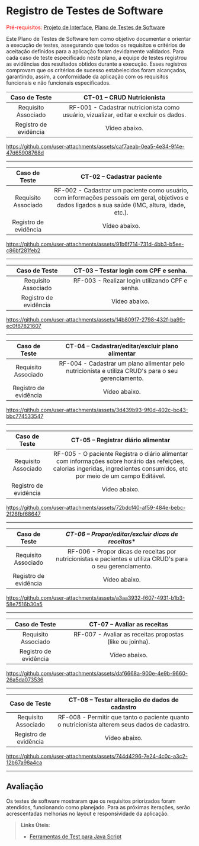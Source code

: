 # Registro de Testes de Software

<span style="color:red">Pré-requisitos: <a href="3-Projeto de Interface.md"> Projeto de Interface</a></span>, <a href="8-Plano de Testes de Software.md"> Plano de Testes de Software</a>

Este Plano de Testes de Software tem como objetivo documentar e orientar a execução de testes, assegurando que todos os requisitos e critérios de aceitação definidos para a aplicação foram devidamente validados. Para cada caso de teste especificado neste plano, a equipe de testes registrou as evidências dos resultados obtidos durante a execução. Esses registros comprovam que os critérios de sucesso estabelecidos foram alcançados, garantindo, assim, a conformidade da aplicação com os requisitos funcionais e não funcionais especificados.

| **Caso de Teste** 	| **CT-01 –  CRUD Nutricionista** 	|
|:---:	|:---:	|
|	Requisito Associado 	| RF-001 - Cadastrar nutricionista como usuário, vizualizar, editar e excluir os dados. |
|Registro de evidência | Vídeo abaixo. |

https://github.com/user-attachments/assets/caf7aeab-0ea5-4e34-9f4e-47d65908768d
<Hr>

| **Caso de Teste** 	| **CT-02 – Cadastrar paciente** 	|
|:---:	|:---:	|
|	Requisito Associado 	| RF-002 - Cadastrar um paciente como usuário, com informações pessoais em geral, objetivos e dados ligados a sua saúde (IMC, altura, idade, etc.). |
|Registro de evidência | Vídeo abaixo. |

https://github.com/user-attachments/assets/91b6f714-731d-4bb3-b5ee-c86bf281feb2
<Hr>

| **Caso de Teste** 	| **CT-03 – Testar login com CPF e senha.** 	|
|:---:	|:---:	|
|	Requisito Associado 	| RF-003 - Realizar login utilizando CPF e senha. |
|Registro de evidência | Vídeo abaixo. |

https://github.com/user-attachments/assets/14b80917-2798-432f-ba99-ec0f87821607
<Hr>

| **Caso de Teste** 	| **CT-04 – Cadastrar/editar/excluir plano alimentar** 	|
|:---:	|:---:	|
|	Requisito Associado 	| RF-004 - Cadastrar um plano alimentar pelo nutricionista e utiliza CRUD's para o seu gerenciamento. |
|Registro de evidência | Vídeo abaixo. |

https://github.com/user-attachments/assets/3d439b93-9f0d-402c-bc43-bbc774533547
<Hr>

| **Caso de Teste** 	| **CT-05 – Registrar diário alimentar** 	|
|:---:	|:---:	|
|	Requisito Associado 	| RF-005 - O paciente Registra o diário alimentar com informações sobre horário das refeições, calorias ingeridas, ingredientes consumidos, etc por meio de um campo Editável. |
|Registro de evidência | Vídeo abaixo. |

https://github.com/user-attachments/assets/72bdcf40-af59-484e-bebc-2f26fbf68647
<Hr>

| **Caso de Teste** 	| *CT-06 – Propor/editar/excluir dicas de receitas** 	|
|:---:	|:---:	|
|	Requisito Associado 	| RF-006 - Propor dicas de receitas por nutricionistas e pacientes e utiliza CRUD's para o seu gerenciamento. |
|Registro de evidência | Vídeo abaixo. |

https://github.com/user-attachments/assets/a3aa3932-f607-4931-b1b3-58e7516b30a5

<Hr>

| **Caso de Teste** 	| **CT-07 – Avaliar as receitas** 	|
|:---:	|:---:	|
|	Requisito Associado 	| RF-007 - Avaliar as receitas propostas (like ou joinha). |
|Registro de evidência | Vídeo abaixo. |

https://github.com/user-attachments/assets/daf6668a-900e-4e9b-9660-26a5da073536
<Hr>

| **Caso de Teste** 	| **CT-08 – Testar alteração de dados de cadastro** 	|
|:---:	|:---:	|
|	Requisito Associado 	| RF-008 - Permitir que tanto o paciente quanto o nutricionista alterem seus dados de cadastro. |
|Registro de evidência | Vídeo abaixo. |

https://github.com/user-attachments/assets/744d4296-7e24-4c0c-a3c2-12b67a98a4ca
<Hr>

## Avaliação

Os testes de software mostraram que os requisitos priorizados foram atendidos, funcionando como planejado. Para as próximas iterações, serão acrescentadas melhorias no layout e responsividade da aplicação.

> **Links Úteis**:
> - [Ferramentas de Test para Java Script](https://geekflare.com/javascript-unit-testing/)
